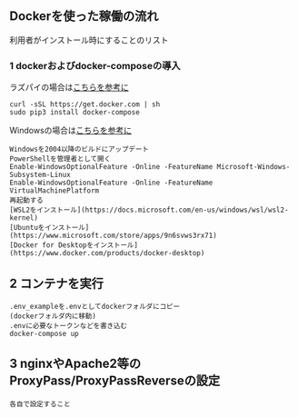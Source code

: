## Dockerを使った稼働の流れ
利用者がインストール時にすることのリスト

### 1 dockerおよびdocker-composeの導入
ラズパイの場合は[こちらを参考に](https://qiita.com/k_ken/items/0f2d6af2618618982723)
```
curl -sSL https://get.docker.com | sh
sudo pip3 install docker-compose
```
Windowsの場合は[こちらを参考に](https://qiita.com/KoKeCross/items/a6365af2594a102a817b)
```
Windowsを2004以降のビルドにアップデート
PowerShellを管理者として開く
Enable-WindowsOptionalFeature -Online -FeatureName Microsoft-Windows-Subsystem-Linux
Enable-WindowsOptionalFeature -Online -FeatureName VirtualMachinePlatform
再起動する
[WSL2をインストール](https://docs.microsoft.com/en-us/windows/wsl/wsl2-kernel)
[Ubuntuをインストール](https://www.microsoft.com/store/apps/9n6svws3rx71)
[Docker for Desktopをインストール](https://www.docker.com/products/docker-desktop)
```

## 2 コンテナを実行
```
.env_exampleを.envとしてdockerフォルダにコピー
(dockerフォルダ内に移動)
.envに必要なトークンなどを書き込む
docker-compose up
```

## 3 nginxやApache2等のProxyPass/ProxyPassReverseの設定
```
各自で設定すること
```